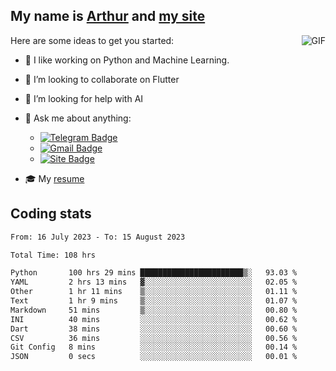 
## My name is [Arthur](https://www.linkedin.com/in/arthur-novais-201420/) and [my site](https://arthurcn96.github.io/)

<!--
**Arthurcn96/Arthurcn96** is a ✨ _special_ ✨ repository because its `README.md` (this file) appears on your GitHub profile.
-->
<img align="right"  max-width="440" max-height="240" alt="GIF" src="https://raw.githubusercontent.com/Arthurcn96/Arthurcn96/master/helloThere.gif" />

Here are some ideas to get you started:

- 🤖 I like working on Python and Machine Learning.
- 👯 I’m looking to collaborate on Flutter
- 🤔 I’m looking for help with AI
- 💬 Ask me about anything:
    - [![Telegram Badge](https://img.shields.io/badge/-@Arthurcn9-0088cc?style=for-the-badge&logo=Telegram&logoColor=white)](https://t.me/Arthurcn9)
    - [![Gmail Badge](https://img.shields.io/badge/-@Arthurcn9-red?style=for-the-badge&logo=Gmail&logoColor=white)](mailto:Arthurcn96@gmail.com)
    - [![Site Badge](https://img.shields.io/badge/arthurcn96.github.io-informational?style=for-the-badge&logo=internetexplorer)](https://arthurcn96.github.io/)

- 🎓 My [resume](https://github.com/Arthurcn96/resume/blob/master/Resume_PT-BR.pdf)


## Coding stats
<!--START_SECTION:waka-->

```txt
From: 16 July 2023 - To: 15 August 2023

Total Time: 108 hrs

Python       100 hrs 29 mins ███████████████████████▒░   93.03 %
YAML         2 hrs 13 mins   ▓░░░░░░░░░░░░░░░░░░░░░░░░   02.05 %
Other        1 hr 11 mins    ▒░░░░░░░░░░░░░░░░░░░░░░░░   01.11 %
Text         1 hr 9 mins     ▒░░░░░░░░░░░░░░░░░░░░░░░░   01.07 %
Markdown     51 mins         ▒░░░░░░░░░░░░░░░░░░░░░░░░   00.80 %
INI          40 mins         ░░░░░░░░░░░░░░░░░░░░░░░░░   00.62 %
Dart         38 mins         ░░░░░░░░░░░░░░░░░░░░░░░░░   00.60 %
CSV          36 mins         ░░░░░░░░░░░░░░░░░░░░░░░░░   00.56 %
Git Config   8 mins          ░░░░░░░░░░░░░░░░░░░░░░░░░   00.14 %
JSON         0 secs          ░░░░░░░░░░░░░░░░░░░░░░░░░   00.01 %
```

<!--END_SECTION:waka-->
